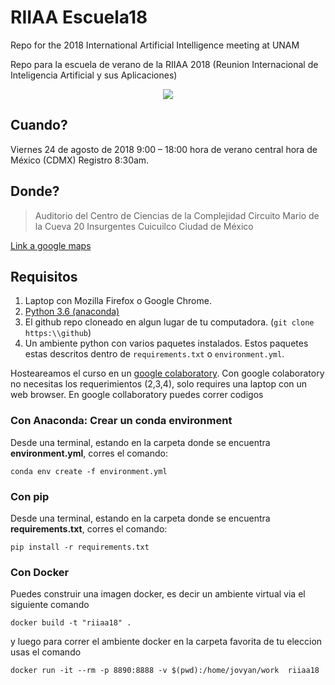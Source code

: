 # RIIAA Escuela18

Repo for the 2018 International Artificial Intelligence meeting at UNAM

Repo para la escuela de verano de la RIIAA 2018
(Reunion Internacional de Inteligencia Artificial y sus Aplicaciones)

<p align="center">
<img src="extra/poster_web_escuela.png">
</p>

## Cuando?
Viernes 24 de agosto de 2018
9:00 – 18:00 hora de verano central hora de México (CDMX)
Registro 8:30am.

## Donde?


>Auditorio del Centro de Ciencias de la Complejidad
Circuito Mario de la Cueva 20
Insurgentes Cuicuilco
Ciudad de México

[Link a google maps](https://goo.gl/maps/roAyrxmUcMF2)

## Requisitos


1. Laptop con Mozilla Firefox o Google Chrome.
2. [Python 3.6 (anaconda)](https://www.anaconda.com/download/)
3. El github repo cloneado en algun lugar de tu computadora. (`git clone https:\\github`)
4. Un ambiente python con varios paquetes instalados. Estos paquetes estas descritos dentro de `requirements.txt` o `environment.yml`.

Hosteareamos el curso en un [google colaboratory](https://colab.research.google.com/notebooks/welcome.ipynb#recent=true). Con google colaboratory no necesitas los requerimientos (2,3,4), solo requires una laptop con un web browser.
En google collaboratory puedes correr codigos



### Con Anaconda: Crear un conda environment

Desde una terminal, estando en la carpeta donde se encuentra **environment.yml**, corres el comando:
```
conda env create -f environment.yml
```

### Con pip
Desde una terminal, estando en la carpeta donde se encuentra **requirements.txt**, corres el comando:
```
pip install -r requirements.txt
```

### Con Docker
Puedes construir una imagen docker, es decir un ambiente virtual via el siguiente comando
```
docker build -t "riiaa18" .
```
y luego para correr el ambiente docker en la carpeta favorita de tu eleccion usas el comando
```
docker run -it --rm -p 8890:8888 -v $(pwd):/home/jovyan/work  riiaa18
```
